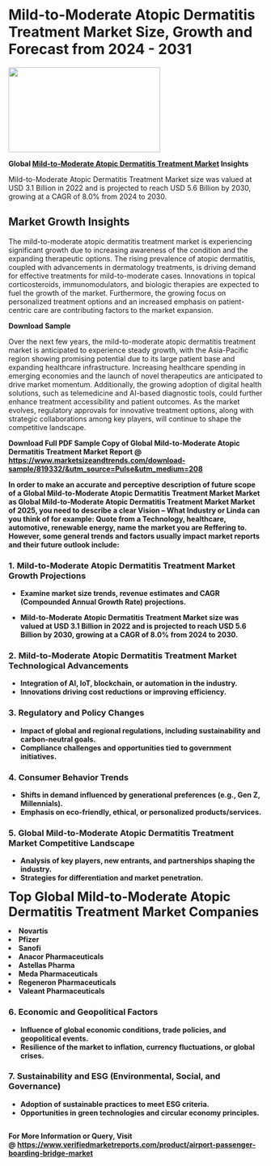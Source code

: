 <H1>Mild-to-Moderate Atopic Dermatitis Treatment Market Size, Growth and Forecast from 2024 - 2031</H1><img class="aligncenter size-medium wp-image-584254" src="https://thirdeyenews.in/wp-content/uploads/2024/09/Global-Market-Research-300x168.jpeg" alt="" width="300" height="168" /><p><strong>Global&nbsp;<a href="https://www.marketsizeandtrends.com/download-sample/819332/&amp;utm_source=Pulse&amp;utm_medium=208">Mild-to-Moderate Atopic Dermatitis Treatment Market</a> Insights</strong></p><p>Mild-to-Moderate Atopic Dermatitis Treatment Market size was valued at USD 3.1 Billion in 2022 and is projected to reach USD 5.6 Billion by 2030, growing at a CAGR of 8.0% from 2024 to 2030.</p><p><h2>Market Growth Insights</h2> <p>The mild-to-moderate atopic dermatitis treatment market is experiencing significant growth due to increasing awareness of the condition and the expanding therapeutic options. The rising prevalence of atopic dermatitis, coupled with advancements in dermatology treatments, is driving demand for effective treatments for mild-to-moderate cases. Innovations in topical corticosteroids, immunomodulators, and biologic therapies are expected to fuel the growth of the market. Furthermore, the growing focus on personalized treatment options and an increased emphasis on patient-centric care are contributing factors to the market expansion.</p> <p><strong>Download Sample</strong></p> <p>Over the next few years, the mild-to-moderate atopic dermatitis treatment market is anticipated to experience steady growth, with the Asia-Pacific region showing promising potential due to its large patient base and expanding healthcare infrastructure. Increasing healthcare spending in emerging economies and the launch of novel therapeutics are anticipated to drive market momentum. Additionally, the growing adoption of digital health solutions, such as telemedicine and AI-based diagnostic tools, could further enhance treatment accessibility and patient outcomes. As the market evolves, regulatory approvals for innovative treatment options, along with strategic collaborations among key players, will continue to shape the competitive landscape.</p> <p><strong></p><p><span class=""><strong>Download Full PDF Sample Copy of Global Mild-to-Moderate Atopic Dermatitis Treatment Market Report</strong> @ <a href="https://www.marketsizeandtrends.com/download-sample/819332/&amp;utm_source=Pulse&amp;utm_medium=208" target="_blank">https://www.marketsizeandtrends.com/download-sample/819332/&amp;utm_source=Pulse&amp;utm_medium=208</a></span></p><p>In order to make an accurate and perceptive description of future scope of a Global&nbsp;Mild-to-Moderate Atopic Dermatitis Treatment Market Market as Global&nbsp;Mild-to-Moderate Atopic Dermatitis Treatment Market Market of 2025, you need to describe a clear Vision &ndash; What Industry or Linda can you think of for example: Quote from a Technology, healthcare, automotive, renewable energy, name the market you are Reffering to. However, some general trends and factors usually impact market reports and their future outlook include:</p><h3>1.&nbsp;<strong>Mild-to-Moderate Atopic Dermatitis Treatment Market Growth Projections</strong></h3><ul><li>Examine market size trends, revenue estimates and CAGR (Compounded Annual Growth Rate) projections.</li><li><p>Mild-to-Moderate Atopic Dermatitis Treatment Market size was valued at USD 3.1 Billion in 2022 and is projected to reach USD 5.6 Billion by 2030, growing at a CAGR of 8.0% from 2024 to 2030.</p></li></ul><h3>2.&nbsp;<strong>Mild-to-Moderate Atopic Dermatitis Treatment Market Technological Advancements</strong></h3><ul><li>Integration of AI, IoT, blockchain, or automation in the industry.</li><li>Innovations driving cost reductions or improving efficiency.</li></ul><h3>3.&nbsp;<strong>Regulatory and Policy Changes</strong></h3><ul><li>Impact of global and regional regulations, including sustainability and carbon-neutral goals.</li><li>Compliance challenges and opportunities tied to government initiatives.</li></ul><h3>4.&nbsp;<strong>Consumer Behavior Trends</strong></h3><ul><li>Shifts in demand influenced by generational preferences (e.g., Gen Z, Millennials).</li><li>Emphasis on eco-friendly, ethical, or personalized products/services.</li></ul><h3>5.&nbsp;<strong>Global Mild-to-Moderate Atopic Dermatitis Treatment Market Competitive Landscape</strong></h3><ul><li>Analysis of key players, new entrants, and partnerships shaping the industry.</li><li>Strategies for differentiation and market penetration.</li></ul><p data-pm-slice="1 1 []"><span style="color: inherit; font-family: inherit; font-size: 25px;">Top Global Mild-to-Moderate Atopic Dermatitis Treatment Market Companies</span></p><div class="" data-test-id=""><p><li>Novartis</li><li> Pfizer</li><li> Sanofi</li><li> Anacor Pharmaceuticals</li><li> Astellas Pharma</li><li> Meda Pharmaceuticals</li><li> Regeneron Pharmaceuticals</li><li> Valeant Pharmaceuticals</li></p></div><h3>6.&nbsp;<strong>Economic and Geopolitical Factors</strong></h3><ul><li>Influence of global economic conditions, trade policies, and geopolitical events.</li><li>Resilience of the market to inflation, currency fluctuations, or global crises.</li></ul><h3>7.&nbsp;<strong>Sustainability and ESG (Environmental, Social, and Governance)</strong></h3><ul><li>Adoption of sustainable practices to meet ESG criteria.</li><li>Opportunities in green technologies and circular economy principles.</li></ul><h2><strong style="font-size: 14px;">For More Information or Query, Visit @&nbsp;</strong><a style="background-color: #ffffff; font-size: 14px;" href="https://www.marketsizeandtrends.com/report/mild-to-moderate-atopic-dermatitis-treatment-market/" target="_blank">https://www.verifiedmarketreports.com/product/airport-passenger-boarding-bridge-market</a></h2>
